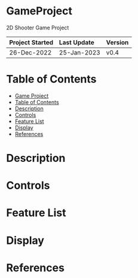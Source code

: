 # GameProject
2D Shooter Game Project

| Project Started | Last Update | Version |
| :-------------- | :---------- | :------ |
| 26-Dec-2022     | 25-Jan-2023 | v0.4    |

# Table of Contents
- [Game Project](#GameProject)
- [Table of Contents](#table-of-contents)
- [Description](#description)
- [Controls](#controls)
- [Feature List](#feature-list)
- [Display](#display)
- [References](#references)

# Description

# Controls

# Feature List

# Display

# References
